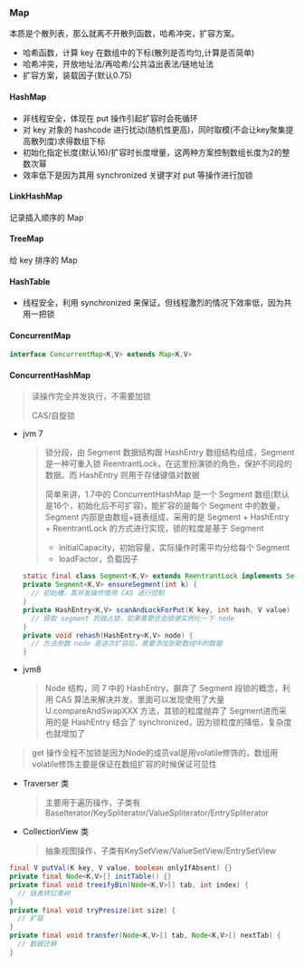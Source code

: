 ### Map

本质是个散列表，那么就离不开散列函数，哈希冲突，扩容方案。

- 哈希函数，计算 key 在数组中的下标(散列是否均匀,计算是否简单)
- 哈希冲突，开放地址法/再哈希/公共溢出表法/链地址法
- 扩容方案，装载因子(默认0.75)

#### HashMap

- 非线程安全，体现在 put 操作引起扩容时会死循环
- 对 key 对象的 hashcode 进行扰动(随机性更高)，同时取模(不会让key聚集提高散列度)求得数组下标
- 初始化指定长度(默认16)/扩容时长度增量，这两种方案控制数组长度为2的整数次幂
- 效率低下是因为其用 synchronized 关键字对 put 等操作进行加锁

#### LinkHashMap

记录插入顺序的 Map

#### TreeMap

给 key 排序的 Map

#### HashTable

- 线程安全，利用 synchronized 来保证，但线程激烈的情况下效率低，因为共用一把锁

#### ConcurrentMap

```java
interface ConcurrentMap<K,V> extends Map<K,V>
```

#### ConcurrentHashMap 

> 读操作完全并发执行，不需要加锁 
>
> CAS/自旋锁

- jvm 7

  > 锁分段，由 Segment 数据结构跟 HashEntry 数组结构组成，Segment 是一种可重入锁 ReentrantLock，在这里扮演锁的角色，保护不同段的数据。而 HashEntry 则用于存储键值对数据
  >
  > 简单来讲，1.7中的 ConcurrentHashMap 是一个 Segment 数组(默认是16个，初始化后不可扩容)，能扩容的是每个 Segment 中的数量，Segment 内部是由数组+链表组成，采用的是 Segment + HashEntry + ReentrantLock 的方式进行实现，锁的粒度是基于 Segment
  >
  > - initialCapacity，初始容量，实际操作时需平均分给每个 Segment
  > - loadFactor，负载因子

  ```java
  static final class Segment<K,V> extends ReentrantLock implements Serializable {}
  private Segment<K,V> ensureSegment(int k) {
    // 初始槽，其并发操作使用 CAS 进行控制
  }
  private HashEntry<K,V> scanAndLockForPut(K key, int hash, V value) {
  	// 获取 segment 的独占锁，如果需要还会顺便实例化一下 node
  }
  private void rehash(HashEntry<K,V> node) {
    // 方法参数 node 是这次扩容后，需要添加到新数组中的数据
  }
  ```

- jvm8 

  > Node 结构，同 7 中的 HashEntry，摒弃了 Segment 段锁的概念，利用 CAS 算法来解决并发，里面可以发现使用了大量 U.compareAndSwapXXX 方法，其锁的粒度抛弃了 Segment进而采用的是 HashEntry 结合了 synchronized，因为锁粒度的降低，复杂度也就增加了
>
  > get 操作全程不加锁是因为Node的成员val是用volatile修饰的，数组用volatile修饰主要是保证在数组扩容的时候保证可见性 

  - Traverser 类 

    > 主要用于遍历操作，子类有 BaseIterator/KeySpliterator/ValueSpliterator/EntrySpliterator

  - CollectionView 类
  
    > 抽象视图操作，子类有KeySetView/ValueSetView/EntrySetView
  
  ``` java
  final V putVal(K key, V value, boolean onlyIfAbsent) {}
  private final Node<K,V>[] initTable() {}
  private final void treeifyBin(Node<K,V>[] tab, int index) {
    // 链表转红黑树
  }
  private final void tryPresize(int size) { 
  	// 扩容
  }
  private final void transfer(Node<K,V>[] tab, Node<K,V>[] nextTab) { 
  	// 数据迁移
  }
  ```

